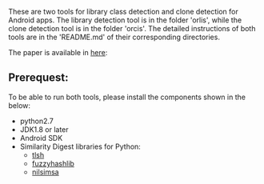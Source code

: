 These are two tools for library class detection and clone detection for Android apps.
The library detection tool is in the folder 'orlis', while the clone detection tool
is in the folder 'orcis'. The detailed instructions of both tools are in the 'README.md'
of their corresponding directories.

The paper is available in [here](http://web.cse.ohio-state.edu/presto/pubs/msoft18.pdf):

## Prerequest:
To be able to run both tools, please install the components shown in the below:
 * python2.7
 * JDK1.8 or later
 * Android SDK
 * Similarity Digest libraries for Python:
   * [tlsh](https://github.com/trendmicro/tlsh)
   * [fuzzyhashlib](https://github.com/sptonkin/fuzzyhashlib)
   * [nilsimsa](https://github.com/diffeo/py-nilsimsa)
